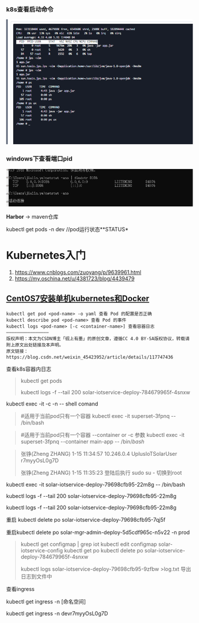 ### k8s查看启动命令

![image-20200721110520648](k8sd.assets/image-20200721110520648.png)



### windows下查看端口pid



![image-20200729190223272](k8s.assets/image-20200729190223272.png)







**Harbor**  → maven仓库

 kubectl get pods -n  dev //pod运行状态**STATUS*



# Kubernetes入门

1. https://www.cnblogs.com/zuoyang/p/9639961.html
2. https://my.oschina.net/u/4381723/blog/4439479



## [CentOS7安装单机kubernetes和Docker](https://www.cnblogs.com/com3/articles/13255342.html)



```
kubectl get pod <pod-name> -o yaml 查看 Pod 的配置是否正确
kubectl describe pod <pod-name> 查看 Pod 的事件
kubectl logs <pod-name> [-c <container-name>] 查看容器日志
————————————————
版权声明：本文为CSDN博主「砚上有墨」的原创文章，遵循CC 4.0 BY-SA版权协议，转载请附上原文出处链接及本声明。
原文链接：https://blog.csdn.net/weixin_45423952/article/details/117747436
```





查看k8s容器内日志

> kubectl get pods 
>
> kubectl logs -f --tail 200 solar-iotservice-deploy-784679965f-4snxw 

kubectl exec -it <podName> -c <containerName> -n <namespace> -- shell comand

> 

> #适用于当前pod只有一个容器
> kubectl exec -it superset-3fpnq -- /bin/bash      



> #适用于当前pod只有一个容器 --container or -c 参数
> kubectl exec -it superset-3fpnq --container main-app -- /bin/*bash*  





> 张铮(Zheng ZHANG) 1-15 11:34:57
> 10.246.0.4  UplusIoTSolarUser r7myyOsL0g7D
>
> 张铮(Zheng ZHANG) 1-15 11:35:23
> 登陆后执行  sudo su -  切换到root

kubectl exec -it solar-iotservice-deploy-79698cfb95-22m8g -- /bin/bash   

kubectl logs -f --tail 200 solar-iotservice-deploy-79698cfb95-22m8g

kubectl logs -f --tail 200 solar-iotservice-deploy-79698cfb95-22m8g

重启  kubectl delete po solar-iotservice-deploy-79698cfb95-7qj5f



重启kubectl delete po solar-mgr-admin-deploy-5d5cdf965c-n5v22 -n prod



> kubectl get configmap | grep iot
> kubectl edit configmap solar-iotservice-config
> kubectl get po
> kubectl delete po solar-iotservice-deploy-784679965f-4snxw
>
> kubectl logs solar-iotservice-deploy-79698cfb95-9zfbw >log.txt  导出日志到文件中



查看ingress 

kubectl get ingress -n [命名空间]

kubectl get ingress -n devr7myyOsL0g7D